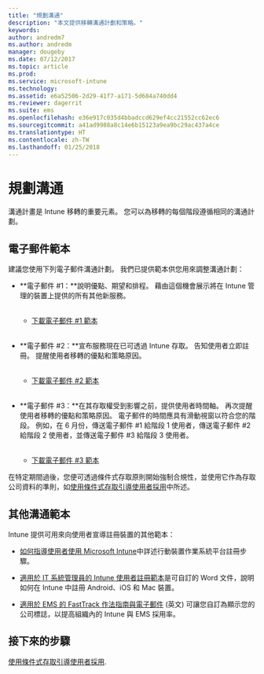 ```yaml
---
title: "規劃溝通"
description: "本文提供移轉溝通計劃和策略。"
keywords: 
author: andredm7
ms.author: andredm
manager: dougeby
ms.date: 07/12/2017
ms.topic: article
ms.prod: 
ms.service: microsoft-intune
ms.technology: 
ms.assetid: e6a52506-2d29-41f7-a171-5d684a740dd4
ms.reviewer: dagerrit
ms.suite: ems
ms.openlocfilehash: e36e917c035d4bbadccd629ef4cc21552cc62ec6
ms.sourcegitcommit: a41ad9988a8c14e6b15123a9ea9bc29ac437a4ce
ms.translationtype: HT
ms.contentlocale: zh-TW
ms.lasthandoff: 01/25/2018
---
```

# <a name="plan-communications"></a>規劃溝通

溝通計畫是 Intune 移轉的重要元素。 您可以為移轉的每個階段遵循相同的溝通計劃。

## <a name="email-templates"></a>電子郵件範本

建議您使用下列電子郵件溝通計劃。 我們已提供範本供您用來調整溝通計劃：

-   **電子郵件 \#1：**說明優點、期望和排程。 藉由這個機會展示將在 Intune 管理的裝置上提供的所有其他新服務。<br/><br/>


    -   [下載電子郵件 \#1 範本](https://gallery.technet.microsoft.com/Intune-migration-guide-end-e3209b35)
<br></br>

-   **電子郵件 \#2：**宣布服務現在已可透過 Intune 存取。 告知使用者立即註冊。 提醒使用者移轉的優點和策略原因。<br/><br/>


    -   [下載電子郵件 \#2 範本](https://gallery.technet.microsoft.com/Intune-migration-guide-end-a9d25eb5)
<br></br>

-   **電子郵件 \#3：**在其存取權受到影響之前，提供使用者時間軸。 再次提醒使用者移轉的優點和策略原因。 電子郵件的時間應具有滑動視窗以符合您的階段。 例如，在 6 月份，傳送電子郵件 \#1 給階段 1 使用者，傳送電子郵件 \#2 給階段 2 使用者，並傳送電子郵件 \#3 給階段 3 使用者。<br/><br/>

    -   [下載電子郵件 \#3 範本](https://gallery.technet.microsoft.com/Intune-migration-guide-end-831521b5)

在特定期間過後，您便可透過條件式存取原則開始強制合規性，並使用它作為存取公司資料的準則，如[使用條件式存取引導使用者採用](migration-guide-drive-adoption.md)中所述。

## <a name="additional-communication-templates"></a>其他溝通範本

Intune 提供可用來向使用者宣導註冊裝置的其他範本：

-   [如何指導使用者使用 Microsoft Intune](end-user-educate.md)中詳述行動裝置作業系統平台註冊步驟。

-   [適用於 IT 系統管理員的 Intune 使用者註冊範本](https://gallery.technet.microsoft.com/End-user-Intune-enrollment-55dfd64a)是可自訂的 Word 文件，說明如何在 Intune 中註冊 Android、iOS 和 Mac 裝置。

-   [適用於 EMS 的 FastTrack 作法指南與電子郵件](https://gallery.technet.microsoft.com/FastTrack-for-EMS-How-To-f170da4c) \(英文\) 可讓您自訂為顯示您的公司標誌，以提高組織內的 Intune 與 EMS 採用率。

## <a name="next-steps"></a>接下來的步驟

[使用條件式存取引導使用者採用](migration-guide-drive-adoption.md).
